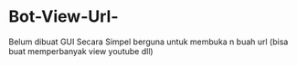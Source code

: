 # Bot-View-Url-

Belum dibuat GUI
Secara Simpel berguna untuk membuka n buah url (bisa buat memperbanyak view youtube dll)
